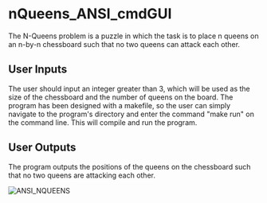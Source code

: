 # nQueens_ANSI_cmdGUI

The N-Queens problem is a puzzle in which the task is to place n queens on an n-by-n chessboard such that no two queens can attack each other.

## User Inputs
The user should input an integer greater than 3, which will be used as the size of the chessboard and the number of queens on the board. The program has been designed with a makefile, so the user can simply navigate to the program's directory and enter the command "make run" on the command line. This will compile and run the program.

## User Outputs
The program outputs the positions of the queens on the chessboard such that no two queens are attacking each other.

![ANSI_NQUEENS](https://user-images.githubusercontent.com/97709855/221447199-d7cf30db-d4c5-45a4-9514-3d00f8a3bd95.gif)

